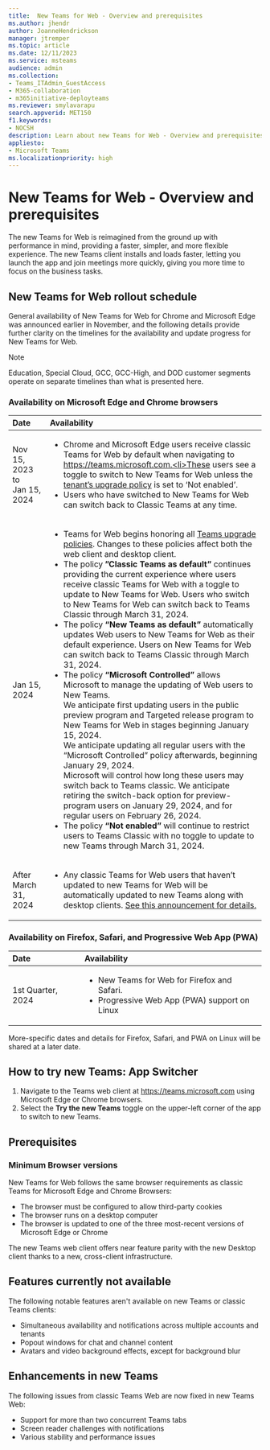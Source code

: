 ```yaml
---
title:  New Teams for Web - Overview and prerequisites
ms.author: jhendr
author: JoanneHendrickson
manager: jtremper
ms.topic: article
ms.date: 12/11/2023
ms.service: msteams
audience: admin
ms.collection: 
- Teams_ITAdmin_GuestAccess
- M365-collaboration
- m365initiative-deployteams
ms.reviewer: smylavarapu
search.appverid: MET150
f1.keywords:
- NOCSH
description: Learn about new Teams for Web - Overview and prerequisites
appliesto: 
- Microsoft Teams
ms.localizationpriority: high
---
```

# New Teams for Web - Overview and prerequisites 

The new Teams for Web is reimagined from the ground up with performance in mind, providing a faster, simpler, and more flexible experience. The new Teams client installs and loads faster, letting you launch the app and join meetings more quickly, giving you more time to focus on the business tasks. 


## New Teams for Web rollout schedule
General availability of New Teams for Web for Chrome and Microsoft Edge was announced earlier in November, and the following details provide further clarity on the timelines for the availability and update progress for New Teams for Web. 

>[!Note] 
>Education, Special Cloud, GCC, GCC-High, and DOD customer segments operate on separate timelines than what is presented here.

### Availability on Microsoft Edge and Chrome browsers

|Date|Availability| 
|:-----|:-----| 
|Nov 15, 2023 to<br>Jan 15, 2024|<ul><li>Chrome and Microsoft Edge users receive classic Teams for Web by default when navigating to https://teams.microsoft.com.<li>These users see a toggle to switch to New Teams for Web unless the [tenant’s upgrade policy](/microsoftteams/new-teams-deploy-using-policies?tabs=teams-admin-center#set-the-policies-to-upgrade-to-the-new-teams-client) is set to ‘Not enabled’.</li><li>Users who have switched to New Teams for Web can switch back to Classic Teams at any time.</li></ul>| 
|Jan 15, 2024| <ul><li>Teams for Web begins honoring all [Teams upgrade policies](/microsoftteams/new-teams-deploy-using-policies). Changes to these policies affect both the web client and desktop client.</li><li>The policy **”Classic Teams as default”** continues providing the current experience where users receive classic Teams for Web with a toggle to update to New Teams for Web. Users who switch to New Teams for Web can switch back to Teams Classic through March 31, 2024.</li><li>The policy **“New Teams as default”** automatically updates Web users to New Teams for Web as their default experience. Users on New Teams for Web can switch back to Teams Classic through March 31, 2024.</li><li>The policy **“Microsoft Controlled”** allows Microsoft to manage the updating of Web users to New Teams.<br>We anticipate first updating users in the public preview program and Targeted release program to New Teams for Web in stages beginning January 15, 2024. <br>We anticipate updating all regular users with the “Microsoft Controlled” policy afterwards, beginning January 29, 2024. <br>Microsoft will control how long these users may switch back to Teams classic. We anticipate retiring the switch-back option for preview-program users on January 29, 2024, and for regular users on February 26, 2024.</li><li>The policy **“Not enabled”** will continue to restrict users to Teams Classic with no toggle to update to new Teams through March 31, 2024.</li></ul>|
|After March 31, 2024|<ul><li>Any classic Teams for Web users that haven’t updated to new Teams for Web will be automatically updated to new Teams along with desktop clients. [See this announcement for details.](/microsoftteams/new-teams-automatic-upgrade-announced)

### Availability on Firefox, Safari, and Progressive Web App (PWA)
|Date|Availability| 
|:-----|:-----|
|1st Quarter, 2024|<ul><li>New Teams for Web for Firefox and Safari.</li><li>Progressive Web App (PWA) support on Linux|

More-specific dates and details for Firefox, Safari, and PWA on Linux will be shared at a later date. 

## How to try new Teams: App Switcher  

1. Navigate to the Teams web client at https://teams.microsoft.com using Microsoft Edge or Chrome browsers. 
2. Select the **Try the new Teams** toggle on the upper-left corner of the app to switch to new Teams. 


## Prerequisites 

### Minimum Browser versions 

New Teams for Web follows the same browser requirements as classic Teams for Microsoft Edge and Chrome Browsers: 
  
- The browser must be configured to allow third-party cookies 
- The browser runs on a desktop computer 
- The browser is updated to one of the three most-recent versions of Microsoft Edge or Chrome 

  
The new Teams web client offers near feature parity with the new Desktop client thanks to a new, cross-client infrastructure.  
  
## Features currently not available 
  
The following notable features aren't available on new Teams or classic Teams clients: 
  
- Simultaneous availability and notifications across multiple accounts and tenants 
- Popout windows for chat and channel content 
- Avatars and video background effects, except for background blur 
  
## Enhancements in new Teams 

The following issues from classic Teams Web are now fixed in new Teams Web: 
  
- Support for more than two concurrent Teams tabs 
- Screen reader challenges with notifications 
- Various stability and performance issues 